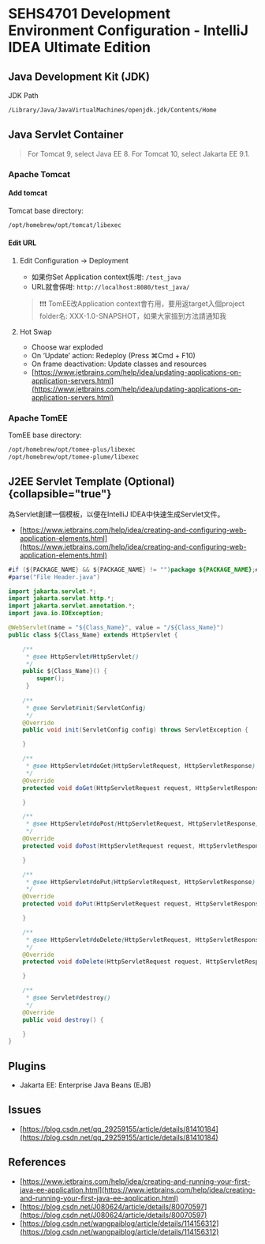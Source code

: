 # SEHS4701 Development Environment Configuration - IntelliJ IDEA Ultimate Edition

## Java Development Kit (JDK)

JDK Path

```bash
/Library/Java/JavaVirtualMachines/openjdk.jdk/Contents/Home
```

## Java Servlet Container

> For Tomcat 9, select Java EE 8. For Tomcat 10, select Jakarta EE 9.1.

### Apache Tomcat

#### Add tomcat

Tomcat base directory:

```Bash
/opt/homebrew/opt/tomcat/libexec
```

#### Edit URL

1. Edit Configuration → Deployment
    - 如果你Set Application context係咁: `/test_java`
    - URL就會係咁: `http://localhost:8080/test_java/`
   > ❗❗❗ TomEE改Application context會冇用，要用返target入個project folder名: XXX-1.0-SNAPSHOT，如果大家搵到方法請通知我

2. Hot Swap
    - Choose war exploded
    - On ‘Update’ action: Redeploy (Press ⌘Сmd + F10)
    - On frame deactivation: Update classes and resources
    - [https://www.jetbrains.com/help/idea/updating-applications-on-application-servers.html](https://www.jetbrains.com/help/idea/updating-applications-on-application-servers.html)

### Apache TomEE

TomEE base directory:

```bash
/opt/homebrew/opt/tomee-plus/libexec
/opt/homebrew/opt/tomee-plume/libexec
```

## J2EE Servlet Template (Optional) {collapsible="true"}

為Servlet創建一個模板，以便在IntelliJ IDEA中快速生成Servlet文件。

- [https://www.jetbrains.com/help/idea/creating-and-configuring-web-application-elements.html](https://www.jetbrains.com/help/idea/creating-and-configuring-web-application-elements.html)

```Java
#if (${PACKAGE_NAME} && ${PACKAGE_NAME} != "")package ${PACKAGE_NAME};#end
#parse("File Header.java")

import jakarta.servlet.*;
import jakarta.servlet.http.*;
import jakarta.servlet.annotation.*;
import java.io.IOException;

@WebServlet(name = "${Class_Name}", value = "/${Class_Name}")
public class ${Class_Name} extends HttpServlet {

    /**
     * @see HttpServlet#HttpServlet() 
     */ 
    public ${Class_Name}() { 
        super(); 
     } 
      
    /**
     * @see Servlet#init(ServletConfig)
     */
    @Override
    public void init(ServletConfig config) throws ServletException {

    }

    /**
     * @see HttpServlet#doGet(HttpServletRequest, HttpServletResponse)
     */
    @Override
    protected void doGet(HttpServletRequest request, HttpServletResponse response) throws ServletException, IOException {

    }

    /**
     * @see HttpServlet#doPost(HttpServletRequest, HttpServletResponse)
     */
    @Override
    protected void doPost(HttpServletRequest request, HttpServletResponse response) throws ServletException, IOException {

    }

    /**
     * @see HttpServlet#doPut(HttpServletRequest, HttpServletResponse)
     */
    @Override
    protected void doPut(HttpServletRequest request, HttpServletResponse response) throws ServletException, IOException {

    }

    /**
     * @see HttpServlet#doDelete(HttpServletRequest, HttpServletResponse)
     */
    @Override
    protected void doDelete(HttpServletRequest request, HttpServletResponse response) throws ServletException, IOException {

    }

    /**
     * @see Servlet#destroy()
     */
    @Override
    public void destroy() {

    }
}
```

## Plugins

- Jakarta EE: Enterprise Java Beans (EJB)

## Issues

- [https://blog.csdn.net/qq_29259155/article/details/81410184](https://blog.csdn.net/qq_29259155/article/details/81410184)

## References

- [https://www.jetbrains.com/help/idea/creating-and-running-your-first-java-ee-application.html](https://www.jetbrains.com/help/idea/creating-and-running-your-first-java-ee-application.html)
- [https://blog.csdn.net/J080624/article/details/80070597](https://blog.csdn.net/J080624/article/details/80070597)
- [https://blog.csdn.net/wangpaiblog/article/details/114156312](https://blog.csdn.net/wangpaiblog/article/details/114156312)
